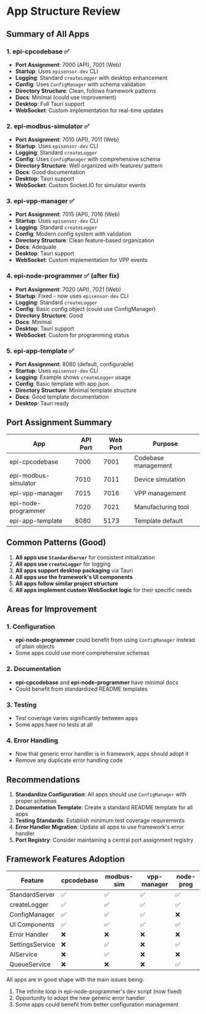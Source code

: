 # App Structure Review

## Summary of All Apps

### 1. epi-cpcodebase ✅
- **Port Assignment**: 7000 (API), 7001 (Web)
- **Startup**: Uses `episensor-dev` CLI
- **Logging**: Standard `createLogger` with desktop enhancement
- **Config**: Uses `ConfigManager` with schema validation
- **Directory Structure**: Clean, follows framework patterns
- **Docs**: Minimal (could use improvement)
- **Desktop**: Full Tauri support
- **WebSocket**: Custom implementation for real-time updates

### 2. epi-modbus-simulator ✅
- **Port Assignment**: 7010 (API), 7011 (Web)
- **Startup**: Uses `episensor-dev` CLI
- **Logging**: Standard `createLogger`
- **Config**: Uses `ConfigManager` with comprehensive schema
- **Directory Structure**: Well organized with features/ pattern
- **Docs**: Good documentation
- **Desktop**: Tauri support
- **WebSocket**: Custom Socket.IO for simulator events

### 3. epi-vpp-manager ✅
- **Port Assignment**: 7015 (API), 7016 (Web)
- **Startup**: Uses `episensor-dev` CLI
- **Logging**: Standard `createLogger`
- **Config**: Modern config system with validation
- **Directory Structure**: Clean feature-based organization
- **Docs**: Adequate
- **Desktop**: Tauri support
- **WebSocket**: Custom implementation for VPP events

### 4. epi-node-programmer ✅ (after fix)
- **Port Assignment**: 7020 (API), 7021 (Web)
- **Startup**: Fixed - now uses `episensor-dev` CLI
- **Logging**: Standard `createLogger`
- **Config**: Basic config object (could use ConfigManager)
- **Directory Structure**: Good
- **Docs**: Minimal
- **Desktop**: Tauri support
- **WebSocket**: Custom for programming status

### 5. epi-app-template ✅
- **Port Assignment**: 8080 (default, configurable)
- **Startup**: Uses `episensor-dev` CLI
- **Logging**: Example shows `createLogger` usage
- **Config**: Basic template with app.json
- **Directory Structure**: Minimal template structure
- **Docs**: Good template documentation
- **Desktop**: Tauri ready

## Port Assignment Summary

| App | API Port | Web Port | Purpose |
|-----|----------|----------|---------|
| epi-cpcodebase | 7000 | 7001 | Codebase management |
| epi-modbus-simulator | 7010 | 7011 | Device simulation |
| epi-vpp-manager | 7015 | 7016 | VPP management |
| epi-node-programmer | 7020 | 7021 | Manufacturing tool |
| epi-app-template | 8080 | 5173 | Template default |

## Common Patterns (Good)

1. **All apps use `StandardServer`** for consistent initialization
2. **All apps use `createLogger`** for logging
3. **All apps support desktop packaging** via Tauri
4. **All apps use the framework's UI components**
5. **All apps follow similar project structure**
6. **All apps implement custom WebSocket logic** for their specific needs

## Areas for Improvement

### 1. Configuration
- **epi-node-programmer** could benefit from using `ConfigManager` instead of plain objects
- Some apps could use more comprehensive schemas

### 2. Documentation
- **epi-cpcodebase** and **epi-node-programmer** have minimal docs
- Could benefit from standardized README templates

### 3. Testing
- Test coverage varies significantly between apps
- Some apps have no tests at all

### 4. Error Handling
- Now that generic error handler is in framework, apps should adopt it
- Remove any duplicate error handling code

## Recommendations

1. **Standardize Configuration**: All apps should use `ConfigManager` with proper schemas
2. **Documentation Template**: Create a standard README template for all apps
3. **Testing Standards**: Establish minimum test coverage requirements
4. **Error Handler Migration**: Update all apps to use framework's error handler
5. **Port Registry**: Consider maintaining a central port assignment registry

## Framework Features Adoption

| Feature | cpcodebase | modbus-sim | vpp-manager | node-prog |
|---------|------------|------------|-------------|-----------|
| StandardServer | ✅ | ✅ | ✅ | ✅ |
| createLogger | ✅ | ✅ | ✅ | ✅ |
| ConfigManager | ✅ | ✅ | ✅ | ❌ |
| UI Components | ✅ | ✅ | ✅ | ✅ |
| Error Handler | ❌ | ❌ | ❌ | ❌ |
| SettingsService | ❌ | ✅ | ❌ | ✅ |
| AIService | ❌ | ✅ | ❌ | ❌ |
| QueueService | ❌ | ❌ | ❌ | ✅ |

All apps are in good shape with the main issues being:
1. The infinite loop in epi-node-programmer's dev script (now fixed)
2. Opportunity to adopt the new generic error handler
3. Some apps could benefit from better configuration management
